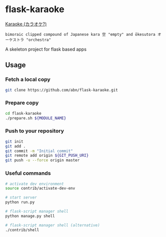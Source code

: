 flask-karaoke
=============

[Karaoke (カラオケ?)](http://en.wikipedia.org/wiki/Karaoke)
```
bimoraic clipped compound of Japanese kara 空 "empty" and ōkesutora オーケストラ "orchestra"
``` 


A skeleton project for flask based apps

## Usage
### Fetch a local copy

```sh
git clone https://github.com/abn/flask-karaoke.git
```
### Prepare copy
```sh
cd flask-karaoke
./prepare.sh ${MODULE_NAME}
```
### Push to your repository
```sh
git init
git add .
git commit -m "Initial commit"
git remote add origin ${GIT_PUSH_URI}
git push -u --force origin master
```
### Useful commands
```sh
# activate dev environment
source contrib/activate-dev-env

# start server
python run.py

# flask-script manager shell
python manage.py shell

# flask-script manager shell (alternative)
./contrib/shell

```
